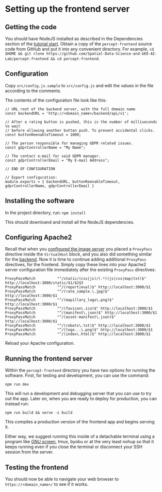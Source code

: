 # Setting up the frontend server

## Getting the code

You should have NodeJS installed as described in the Dependencies section of the [tutorial start](README.md). Obtain a copy of the `percept-frontend` source code from GitHub and put it into any convenient directory. For example, `cd $HOME && git clone https://github.com/Spatial-Data-Science-and-GEO-AI-Lab/percept-frontend && cd percept-frontend`.

## Configuration

Copy `src/config.js.sample` to `src/config.js` and edit the values in the file according to the comments.

The contents of the configuration file look like this:

    // URL root of the backend server, with the full domain name
    const backendURL = 'http://<domain_name>/backend/api/v1';

    // After a rating button is pushed, this is the number of milliseconds to wait
    // before allowing another button push. To prevent accidental clicks.
    const buttonReenableTimeout = 1000;

    // The person responsible for managing GDPR related issues.
    const gdprControllerName = "My Name";

    // The contact e-mail for said GDPR manager.
    const gdprControllerEmail = "My E-mail Address";

    // END OF CONFIGURATION

    // Export configuration:
    module.exports = { backendURL, buttonReenableTimeout, gdprControllerName, gdprControllerEmail }

## Installing the software

In the project directory, run: `npm install`

This should downloand and install all the NodeJS dependencies.

## Configuring Apache2

Recall that when you [configured the image server](apache.md) you placed a `ProxyPass` directive inside the `VirtualHost` block, and you also did something similar for the [backend](backend.md). Now it is time to continue adding additional `ProxyPass` directives, for the frontend. Simply copy these lines into your Apache2 server configuration file immediately after the existing `ProxyPass` directives:

    ProxyPassMatch          "^/static/(css|js)/(.*)(js|css|map|txt)$" http://localhost:3000/static/$1/$2$3
    ProxyPassMatch          "^/(report|eval)$" http://localhost:3000/$1
    ProxyPassMatch          "^/(rate_sample.\.jpg)$" http://localhost:3000/$1
    ProxyPassMatch          "^/(mapillary_logo\.png)$" http://localhost:3000/$1
    ProxyPassMatch          "^/(favicon\.ico)$" http://localhost:3000/$1
    ProxyPassMatch          "^/(manifest\.json)$" http://localhost:3000/$1
    ProxyPassMatch          "^/(asset-manifest\.json)$" http://localhost:3000/$1
    ProxyPassMatch          "^/(robots\.txt)$" http://localhost:3000/$1
    ProxyPassMatch          "^/(logo...\.png)$" http://localhost:3000/$1
    ProxyPassMatch          "^/(index\.html)$" http://localhost:3000/$1

Reload your Apache configuration.

## Running the frontend server

Within the `percept-frontend` directory you have two options for running the software. First, for testing and development, you can use the command:

    npm run dev

This will run a development and debugging server that you can use to try out the app. Later on, when you are ready to deploy for production, you can instead run:

    npm run build && serve -s build

This compiles a production version of the frontend app and begins serving it.

Either way, we suggest running this inside of a detachable terminal using a program like [GNU screen](screen.md), tmux, byobu or at the very least nohup so that it keeps running even if you close the terminal or disconnect your SSH session from the server.

## Testing the frontend

You should now be able to navigate your web browser to `https://<domain_name>/` to see if it works.
